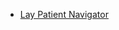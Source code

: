* [Lay Patient Navigator](<iframe src="https://nuwildcat-my.sharepoint.com/personal/sgf4982_ads_northwestern_edu/_layouts/15/Doc.aspx?sourcedoc={644af582-173a-4032-9153-1a2e1ed4ba2b}&amp;action=embedview&amp;wdAr=0.7739463601532567&amp;Embed=1" width="300px" height="286px" frameborder="0"/iframe>)
